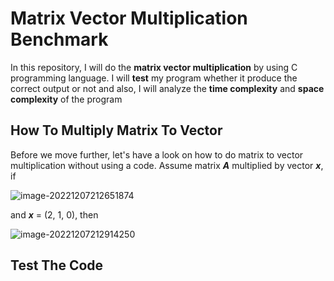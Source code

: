 # Matrix Vector Multiplication Benchmark

In this repository, I will do the **matrix vector multiplication** by using C programming language. I will **test** my program whether it produce the correct output or not and also, I will analyze the **time complexity** and **space complexity** of the program



## How To Multiply Matrix To Vector

Before we move further, let's have a look on how to do matrix to vector multiplication without using a code. Assume matrix ***A*** multiplied by vector ***x***, if

![image-20221207212651874](C:\Users\Lenno\AppData\Roaming\Typora\typora-user-images\image-20221207212651874.png)

and ***x*** = (2, 1, 0), then

![image-20221207212914250](C:\Users\Lenno\AppData\Roaming\Typora\typora-user-images\image-20221207212914250.png)



## Test The Code